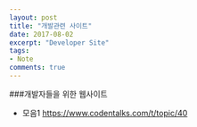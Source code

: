 ```yaml
---
layout: post
title: "개발관련 사이트"
date: 2017-08-02
excerpt: "Developer Site"
tags:
- Note
comments: true
---
```



###개발자들을 위한 웹사이트
- 모음1
https://www.codentalks.com/t/topic/40
